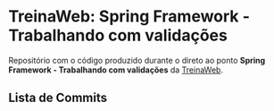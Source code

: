 # TreinaWeb: Spring Framework - Trabalhando com validações

Repositório com o código produzido durante o direto ao ponto **Spring Framework - Trabalhando com validações** da [TreinaWeb](https://treinaweb.com.br/).

## Lista de Commits